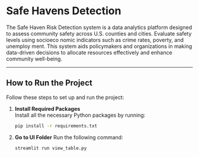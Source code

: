 # Safe Havens Detection

 The Safe Haven Risk Detection system is a data analytics
 platform designed to assess community safety across U.S.
 counties and cities. Evaluate safety levels using socioeco
nomic indicators such as crime rates, poverty, and unemploy
ment. This system aids policymakers and organizations in
 making data-driven decisions to allocate resources effectively
 and enhance community well-being.

---

## How to Run the Project

Follow these steps to set up and run the project:

1. **Install Required Packages**  
   Install all the necessary Python packages by running:
   ```bash
   pip install -r requirements.txt

2. **Go to UI Folder**
   Run the following command:
   ```bash
   streamlit run view_table.py
